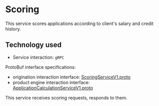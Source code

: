 # Scoring

This service scores applications according to client's salary and credit history.

## Technology used

- Service interaction: `gRPC`

ProtoBuf interface specifications:

- origination interaction interface:
  [ScoringServiceV1.proto](../src/main/proto/origination/ScoringServiceV1.proto)
- product engine interaction interface:
  [ApplicationCalculationServiceV1.proto](../src/main/proto/pe/ApplicationCalculationServiceV1.proto)

This service receives scoring requests, responds to them.